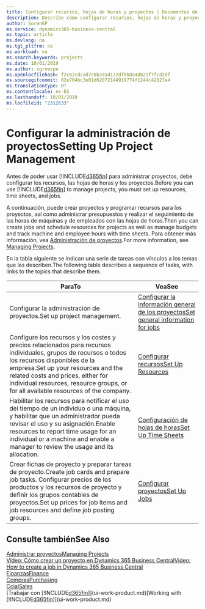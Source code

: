 ```yaml
---
title: Configurar recursos, hojas de horas y proyectos | Documentos de Microsoft
description: Describe cómo configurar recursos, hojas de horas y proyectos para administrar proyectos.
author: SorenGP
ms.service: dynamics365-business-central
ms.topic: article
ms.devlang: na
ms.tgt_pltfrm: na
ms.workload: na
ms.search.keywords: projects
ms.date: 10/01/2019
ms.author: sgroespe
ms.openlocfilehash: f2c02cdcad7c0b33ad172df0b8a4d821f7fcd2df
ms.sourcegitcommit: 02e704bc3e01d62072144919774f1244c42827e4
ms.translationtype: HT
ms.contentlocale: es-ES
ms.lasthandoff: 10/01/2019
ms.locfileid: "2312633"
---
```

# <a name="setting-up-project-management"></a><span data-ttu-id="804c2-103">Configurar la administración de proyectos</span><span class="sxs-lookup"><span data-stu-id="804c2-103">Setting Up Project Management</span></span>
<span data-ttu-id="804c2-104">Antes de poder usar [!INCLUDE[d365fin](includes/d365fin_md.md)] para administrar proyectos, debe configurar los recursos, las hojas de horas y los proyectos.</span><span class="sxs-lookup"><span data-stu-id="804c2-104">Before you can use [!INCLUDE[d365fin](includes/d365fin_md.md)] to manage projects, you must set up resources, time sheets, and jobs.</span></span>

<span data-ttu-id="804c2-105">A continuación, puede crear proyectos y programar recursos para los proyectos, así como administrar presupuestos y realizar el seguimiento de las horas de máquinas y de empleados con las hojas de horas.</span><span class="sxs-lookup"><span data-stu-id="804c2-105">Then you can create jobs and schedule resources for projects as well as manage budgets and track machine and employee hours with time sheets.</span></span> <span data-ttu-id="804c2-106">Para obtener más información, vea [Administración de proyectos](projects-manage-projects.md).</span><span class="sxs-lookup"><span data-stu-id="804c2-106">For more information, see [Managing Projects](projects-manage-projects.md).</span></span>  

<span data-ttu-id="804c2-107">En la tabla siguiente se indican una serie de tareas con vínculos a los temas que las describen.</span><span class="sxs-lookup"><span data-stu-id="804c2-107">The following table describes a sequence of tasks, with links to the topics that describe them.</span></span>

| <span data-ttu-id="804c2-108">Para</span><span class="sxs-lookup"><span data-stu-id="804c2-108">To</span></span> | <span data-ttu-id="804c2-109">Vea</span><span class="sxs-lookup"><span data-stu-id="804c2-109">See</span></span> |
| --- | --- |
| <span data-ttu-id="804c2-110">Configurar la administración de proyectos.</span><span class="sxs-lookup"><span data-stu-id="804c2-110">Set up project management.</span></span>|[<span data-ttu-id="804c2-111">Configurar la información general de los proyectos</span><span class="sxs-lookup"><span data-stu-id="804c2-111">Set general information for jobs</span></span>](projects-how-setup-jobs.md#to-set-general-information-for-jobs)|
| <span data-ttu-id="804c2-112">Configure los recursos y los costes y precios relacionados para recursos individuales, grupos de recursos o todos los recursos disponibles de la empresa.</span><span class="sxs-lookup"><span data-stu-id="804c2-112">Set up your resources and the related costs and prices, either for individual resources, resource groups, or for all available resources of the company.</span></span> |[<span data-ttu-id="804c2-113">Configurar recursos</span><span class="sxs-lookup"><span data-stu-id="804c2-113">Set Up Resources</span></span>](projects-how-setup-resources.md) |
| <span data-ttu-id="804c2-114">Habilitar los recursos para notificar el uso del tiempo de un individuo o una máquina, y habilitar que un administrador pueda revisar el uso y su asignación.</span><span class="sxs-lookup"><span data-stu-id="804c2-114">Enable resources to report time usage for an individual or a machine and enable a manager to review the usage and its allocation.</span></span> |[<span data-ttu-id="804c2-115">Configuración de hojas de horas</span><span class="sxs-lookup"><span data-stu-id="804c2-115">Set Up Time Sheets</span></span>](projects-how-setup-time-sheets.md) |
| <span data-ttu-id="804c2-116">Crear fichas de proyecto y preparar tareas de proyecto.</span><span class="sxs-lookup"><span data-stu-id="804c2-116">Create job cards and prepare job tasks.</span></span> <span data-ttu-id="804c2-117">Configurar precios de los productos y los recursos de proyecto y definir los grupos contables de proyectos.</span><span class="sxs-lookup"><span data-stu-id="804c2-117">Set up prices for job items and job resources and define job posting groups.</span></span> |[<span data-ttu-id="804c2-118">Configurar proyectos</span><span class="sxs-lookup"><span data-stu-id="804c2-118">Set Up Jobs</span></span>](projects-how-setup-jobs.md) |

## <a name="see-also"></a><span data-ttu-id="804c2-119">Consulte también</span><span class="sxs-lookup"><span data-stu-id="804c2-119">See Also</span></span>

[<span data-ttu-id="804c2-120">Administrar proyectos</span><span class="sxs-lookup"><span data-stu-id="804c2-120">Managing Projects</span></span>](projects-manage-projects.md)  
[<span data-ttu-id="804c2-121">Vídeo: Cómo crear un proyecto en Dynamics 365 Business Central</span><span class="sxs-lookup"><span data-stu-id="804c2-121">Video: How to create a job in Dynamics 365 Business Central</span></span>](https://www.youtube.com/watch?v=VqaPWr7BWmw)  
[<span data-ttu-id="804c2-122">Finanzas</span><span class="sxs-lookup"><span data-stu-id="804c2-122">Finance</span></span>](finance.md)  
[<span data-ttu-id="804c2-123">Compras</span><span class="sxs-lookup"><span data-stu-id="804c2-123">Purchasing</span></span>](purchasing-manage-purchasing.md)  
[<span data-ttu-id="804c2-124">Ccial</span><span class="sxs-lookup"><span data-stu-id="804c2-124">Sales</span></span>](sales-manage-sales.md)  
<span data-ttu-id="804c2-125">[Trabajar con [!INCLUDE[d365fin](includes/d365fin_md.md)]](ui-work-product.md)</span><span class="sxs-lookup"><span data-stu-id="804c2-125">[Working with [!INCLUDE[d365fin](includes/d365fin_md.md)]](ui-work-product.md)</span></span>  
